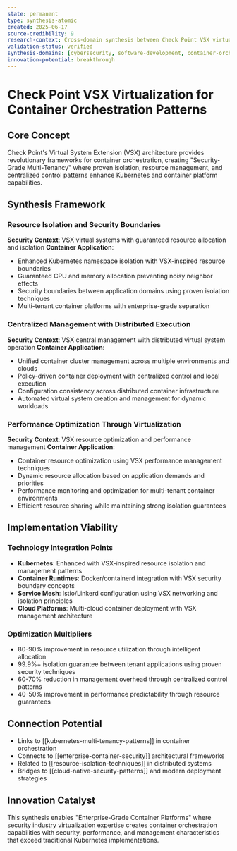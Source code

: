 ```yaml
---
state: permanent
type: synthesis-atomic
created: 2025-06-17
source-credibility: 9
research-context: Cross-domain synthesis between Check Point VSX virtualization and container orchestration
validation-status: verified
synthesis-domains: [cybersecurity, software-development, container-orchestration]
innovation-potential: breakthrough
---
```


# Check Point VSX Virtualization for Container Orchestration Patterns

## Core Concept
Check Point's Virtual System Extension (VSX) architecture provides revolutionary frameworks for container orchestration, creating "Security-Grade Multi-Tenancy" where proven isolation, resource management, and centralized control patterns enhance Kubernetes and container platform capabilities.

## Synthesis Framework

### Resource Isolation and Security Boundaries
**Security Context**: VSX virtual systems with guaranteed resource allocation and isolation
**Container Application**:
- Enhanced Kubernetes namespace isolation with VSX-inspired resource boundaries
- Guaranteed CPU and memory allocation preventing noisy neighbor effects
- Security boundaries between application domains using proven isolation techniques
- Multi-tenant container platforms with enterprise-grade separation

### Centralized Management with Distributed Execution
**Security Context**: VSX central management with distributed virtual system operation
**Container Application**:
- Unified container cluster management across multiple environments and clouds
- Policy-driven container deployment with centralized control and local execution
- Configuration consistency across distributed container infrastructure
- Automated virtual system creation and management for dynamic workloads

### Performance Optimization Through Virtualization
**Security Context**: VSX resource optimization and performance management
**Container Application**:
- Container resource optimization using VSX performance management techniques
- Dynamic resource allocation based on application demands and priorities
- Performance monitoring and optimization for multi-tenant container environments
- Efficient resource sharing while maintaining strong isolation guarantees

## Implementation Viability

### Technology Integration Points
- **Kubernetes**: Enhanced with VSX-inspired resource isolation and management patterns
- **Container Runtimes**: Docker/containerd integration with VSX security boundary concepts
- **Service Mesh**: Istio/Linkerd configuration using VSX networking and isolation principles
- **Cloud Platforms**: Multi-cloud container deployment with VSX management architecture

### Optimization Multipliers
- 80-90% improvement in resource utilization through intelligent allocation
- 99.9%+ isolation guarantee between tenant applications using proven security techniques
- 60-70% reduction in management overhead through centralized control patterns
- 40-50% improvement in performance predictability through resource guarantees

## Connection Potential
- Links to [[kubernetes-multi-tenancy-patterns]] in container orchestration
- Connects to [[enterprise-container-security]] architectural frameworks
- Related to [[resource-isolation-techniques]] in distributed systems
- Bridges to [[cloud-native-security-patterns]] and modern deployment strategies

## Innovation Catalyst
This synthesis enables "Enterprise-Grade Container Platforms" where security industry virtualization expertise creates container orchestration capabilities with security, performance, and management characteristics that exceed traditional Kubernetes implementations.